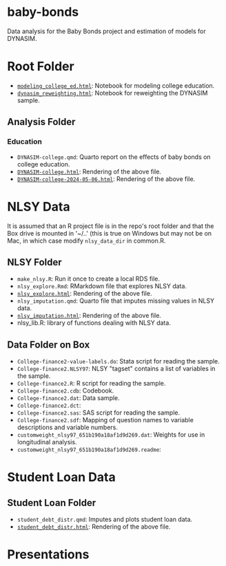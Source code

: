 # baby-bonds
Data analysis for the Baby Bonds project and estimation of models for DYNASIM.

# Root Folder
* [`modeling_college_ed.html`](modeling_college_ed.html): Notebook for modeling college education.
* [`dynasim_reweighting.html`](dynasim_reweighting.html): Notebook for reweighting the DYNASIM sample.

## Analysis Folder
### Education

* `DYNASIM-college.qmd`: Quarto report on the effects of baby bonds on college education.
* [`DYNASIM-college.html`](Analysis/Education/DYNASIM-college.html): Rendering of the above file.
* [`DYNASIM-college-2024-05-06.html`](Analysis/Education/DYNASIM-college-2024-05-06.html): Rendering of the above file.

# NLSY Data
It is assumed that an R project file is in the repo's root folder and that the Box drive is mounted in '~/..' (this is true on Windows but may not be on Mac, in which case modify `nlsy_data_dir` in common.R.

## NLSY Folder

* `make_nlsy.R`: Run it once to create a local RDS file.
* `nlsy_explore.Rmd`: RMarkdown file that explores NLSY data.
* [`nlsy_explore.html`](NLSY/nlsy_explore.html): Rendering of the above file.
* `nlsy_imputation.qmd`: Quarto file that imputes missing values in NLSY data.
* [`nlsy_imputation.html`](NLSY/nlsy_imputation.html): Rendering of the above file.
* nlsy_lib.R: library of functions dealing with NLSY data.

## Data Folder on Box
* `College-finance2-value-labels.do`: Stata script for reading the sample.
* `College-finance2.NLSY97`: NLSY "tagset" contains a list of variables in the sample.
* `College-finance2.R`: R script for reading the sample.
* `College-finance2.cdb`: Codebook.
* `College-finance2.dat`: Data sample.
* `College-finance2.dct`: 
* `College-finance2.sas`: SAS script for reading the sample.
* `College-finance2.sdf`: Mapping of question names to variable descriptions and variable numbers.
* `customweight_nlsy97_651b190a18af1d9d269.dat`: Weights for use in longitudinal analysis.
* `customweight_nlsy97_651b190a18af1d9d269.readme`: 

# Student Loan Data
## Student Loan Folder
* `student_debt_distr.qmd`: Imputes and plots student loan data.
* [`student_debt_distr.html`](student_loans/student_debt_distr.html): Rendering of the above file.

# Presentations

